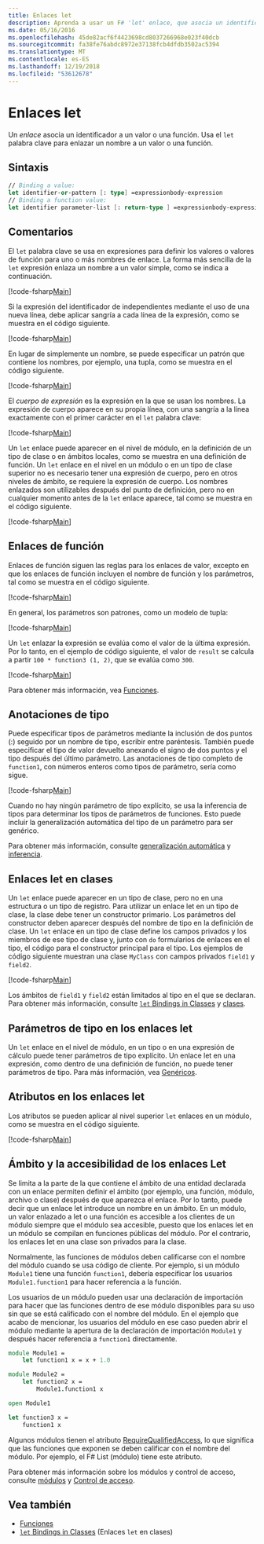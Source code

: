 ```yaml
---
title: Enlaces let
description: Aprenda a usar un F# 'let' enlace, que asocia un identificador a un valor o una función.
ms.date: 05/16/2016
ms.openlocfilehash: 45de82acf6f4423698cd8037266968e023f40dcb
ms.sourcegitcommit: fa38fe76abdc8972e37138fcb4dfdb3502ac5394
ms.translationtype: MT
ms.contentlocale: es-ES
ms.lasthandoff: 12/19/2018
ms.locfileid: "53612678"
---
```

# <a name="let-bindings"></a>Enlaces let

Un *enlace* asocia un identificador a un valor o una función. Usa el `let` palabra clave para enlazar un nombre a un valor o una función.

## <a name="syntax"></a>Sintaxis

```fsharp
// Binding a value:
let identifier-or-pattern [: type] =expressionbody-expression
// Binding a function value:
let identifier parameter-list [: return-type ] =expressionbody-expression
```

## <a name="remarks"></a>Comentarios

El `let` palabra clave se usa en expresiones para definir los valores o valores de función para uno o más nombres de enlace. La forma más sencilla de la `let` expresión enlaza un nombre a un valor simple, como se indica a continuación.

[!code-fsharp[Main](../../../../samples/snippets/fsharp/lang-ref-1/snippet1101.fs)]

Si la expresión del identificador de independientes mediante el uso de una nueva línea, debe aplicar sangría a cada línea de la expresión, como se muestra en el código siguiente.

[!code-fsharp[Main](../../../../samples/snippets/fsharp/lang-ref-1/snippet1102.fs)]

En lugar de simplemente un nombre, se puede especificar un patrón que contiene los nombres, por ejemplo, una tupla, como se muestra en el código siguiente.

[!code-fsharp[Main](../../../../samples/snippets/fsharp/lang-ref-1/snippet1103.fs)]

El *cuerpo de expresión* es la expresión en la que se usan los nombres. La expresión de cuerpo aparece en su propia línea, con una sangría a la línea exactamente con el primer carácter en el `let` palabra clave:

[!code-fsharp[Main](../../../../samples/snippets/fsharp/lang-ref-1/snippet1104.fs)]

Un `let` enlace puede aparecer en el nivel de módulo, en la definición de un tipo de clase o en ámbitos locales, como se muestra en una definición de función. Un `let` enlace en el nivel en un módulo o en un tipo de clase superior no es necesario tener una expresión de cuerpo, pero en otros niveles de ámbito, se requiere la expresión de cuerpo. Los nombres enlazados son utilizables después del punto de definición, pero no en cualquier momento antes de la `let` enlace aparece, tal como se muestra en el código siguiente.

[!code-fsharp[Main](../../../../samples/snippets/fsharp/lang-ref-1/snippet1105.fs)]

## <a name="function-bindings"></a>Enlaces de función

Enlaces de función siguen las reglas para los enlaces de valor, excepto en que los enlaces de función incluyen el nombre de función y los parámetros, tal como se muestra en el código siguiente.

[!code-fsharp[Main](../../../../samples/snippets/fsharp/lang-ref-1/snippet1106.fs)]

En general, los parámetros son patrones, como un modelo de tupla:

[!code-fsharp[Main](../../../../samples/snippets/fsharp/lang-ref-1/snippet1107.fs)]

Un `let` enlazar la expresión se evalúa como el valor de la última expresión. Por lo tanto, en el ejemplo de código siguiente, el valor de `result` se calcula a partir `100 * function3 (1, 2)`, que se evalúa como `300`.

[!code-fsharp[Main](../../../../samples/snippets/fsharp/lang-ref-1/snippet1109.fs)]

Para obtener más información, vea [Funciones](index.md).

## <a name="type-annotations"></a>Anotaciones de tipo

Puede especificar tipos de parámetros mediante la inclusión de dos puntos (:) seguido por un nombre de tipo, escribir entre paréntesis. También puede especificar el tipo de valor devuelto anexando el signo de dos puntos y el tipo después del último parámetro. Las anotaciones de tipo completo de `function1`, con números enteros como tipos de parámetro, sería como sigue.

[!code-fsharp[Main](../../../../samples/snippets/fsharp/lang-ref-1/snippet1108.fs)]

Cuando no hay ningún parámetro de tipo explícito, se usa la inferencia de tipos para determinar los tipos de parámetros de funciones. Esto puede incluir la generalización automática del tipo de un parámetro para ser genérico.

Para obtener más información, consulte [generalización automática](../generics/automatic-generalization.md) y [inferencia](../type-inference.md).

## <a name="let-bindings-in-classes"></a>Enlaces let en clases

Un `let` enlace puede aparecer en un tipo de clase, pero no en una estructura o un tipo de registro. Para utilizar un enlace let en un tipo de clase, la clase debe tener un constructor primario. Los parámetros del constructor deben aparecer después del nombre de tipo en la definición de clase. Un `let` enlace en un tipo de clase define los campos privados y los miembros de ese tipo de clase y, junto con `do` formularios de enlaces en el tipo, el código para el constructor principal para el tipo. Los ejemplos de código siguiente muestran una clase `MyClass` con campos privados `field1` y `field2`.

[!code-fsharp[Main](../../../../samples/snippets/fsharp/lang-ref-1/snippet1110.fs)]

Los ámbitos de `field1` y `field2` están limitados al tipo en el que se declaran. Para obtener más información, consulte [ `let` Bindings in Classes](../members/let-bindings-in-classes.md) y [clases](../classes.md).

## <a name="type-parameters-in-let-bindings"></a>Parámetros de tipo en los enlaces let

Un `let` enlace en el nivel de módulo, en un tipo o en una expresión de cálculo puede tener parámetros de tipo explícito. Un enlace let en una expresión, como dentro de una definición de función, no puede tener parámetros de tipo. Para más información, vea [Genéricos](../generics/index.md).

## <a name="attributes-on-let-bindings"></a>Atributos en los enlaces let

Los atributos se pueden aplicar al nivel superior `let` enlaces en un módulo, como se muestra en el código siguiente.

[!code-fsharp[Main](../../../../samples/snippets/fsharp/lang-ref-1/snippet1111.fs)]

## <a name="scope-and-accessibility-of-let-bindings"></a>Ámbito y la accesibilidad de los enlaces Let

Se limita a la parte de la que contiene el ámbito de una entidad declarada con un enlace permiten definir el ámbito (por ejemplo, una función, módulo, archivo o clase) después de que aparezca el enlace. Por lo tanto, puede decir que un enlace let introduce un nombre en un ámbito. En un módulo, un valor enlazado a let o una función es accesible a los clientes de un módulo siempre que el módulo sea accesible, puesto que los enlaces let en un módulo se compilan en funciones públicas del módulo. Por el contrario, los enlaces let en una clase son privados para la clase.

Normalmente, las funciones de módulos deben calificarse con el nombre del módulo cuando se usa código de cliente. Por ejemplo, si un módulo `Module1` tiene una función `function1`, debería especificar los usuarios `Module1.function1` para hacer referencia a la función.

Los usuarios de un módulo pueden usar una declaración de importación para hacer que las funciones dentro de ese módulo disponibles para su uso sin que se está calificado con el nombre del módulo. En el ejemplo que acabo de mencionar, los usuarios del módulo en ese caso pueden abrir el módulo mediante la apertura de la declaración de importación `Module1` y después hacer referencia a `function1` directamente.

```fsharp
module Module1 =
    let function1 x = x + 1.0

module Module2 =
    let function2 x =
        Module1.function1 x

open Module1

let function3 x =
    function1 x
```

Algunos módulos tienen el atributo [RequireQualifiedAccess](https://msdn.microsoft.com/library/8b9b6ade-0471-4413-ac5d-638cd0de5f15), lo que significa que las funciones que exponen se deben calificar con el nombre del módulo. Por ejemplo, el F# List (módulo) tiene este atributo.

Para obtener más información sobre los módulos y control de acceso, consulte [módulos](../modules.md) y [Control de acceso](../access-control.md).

## <a name="see-also"></a>Vea también

- [Funciones](index.md)
- [`let` Bindings in Classes](../members/let-bindings-in-classes.md) (Enlaces `let` en clases)